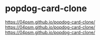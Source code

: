 # popdog-card-clone

https://04psm.github.io/popdog-card-clone/
https://04psm.github.io/popdog-card-clone/
https://04psm.github.io/popdog-card-clone/

